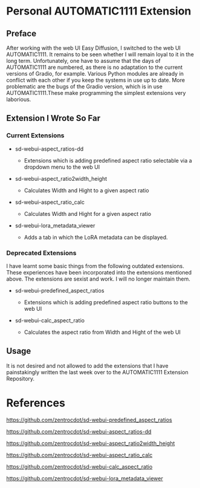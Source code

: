 # Personal AUTOMATIC1111 Extension

## Preface

After working with the web UI Easy Diffusion, I switched to the web UI AUTOMATIC1111. It remains to be seen whether I will remain loyal to it in the long term. Unfortunately, one have to assume that the days of AUTOMATIC1111 are numbered, as there is no adaptation to the current versions of Gradio, for example. Various Python modules are already in conflict with each other if you keep the systems in use up to date. More problematic are the bugs of the Gradio version, which is in use AUTOMATIC1111.These make programming the simplest extensions very laborious.

## Extension I Wrote So Far

### Current Extensions


* sd-webui-aspect_ratios-dd

  + Extensions which is adding predefined aspect ratio selectable via a dropdown menu to the web UI   

* sd-webui-aspect_ratio2width_height

  + Calculates Width and Hight to a given aspect ratio 
  
* sd-webui-aspect_ratio_calc

  + Calculates Width and Hight for a given aspect ratio 

* sd-webui-lora_metadata_viewer

  + Adds a tab in which the LoRA metadata can be displayed.
 
### Deprecated Extensions

I have learnt some basic things from the following outdated extensions. These experiences have been incorporated into the extensions mentioned above. The extensions are sexist and work. I will no longer maintain them.

* sd-webui-predefined_aspect_ratios

  + Extensions which is adding predefined aspect ratio buttons to the web UI

* sd-webui-calc_aspect_ratio

  + Calculates the aspect ratio from Width and Hight of the web UI 

## Usage

It is not desired and not allowed to add the extensions that I have painstakingly written the last week over to the AUTOMATIC1111 Extension Repository.

# References

https://github.com/zentrocdot/sd-webui-predefined_aspect_ratios

https://github.com/zentrocdot/sd-webui-aspect_ratios-dd

https://github.com/zentrocdot/sd-webui-aspect_ratio2width_height

https://github.com/zentrocdot/sd-webui-aspect_ratio_calc

https://github.com/zentrocdot/sd-webui-calc_aspect_ratio

https://github.com/zentrocdot/sd-webui-lora_metadata_viewer
